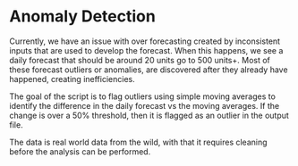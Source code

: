# Anomaly Detection
Currently, we have an issue with over forecasting created by inconsistent inputs that are used to develop the forecast. When this happens, we see a daily forecast that should be around 20 units go to 500 units+. Most of these forecast outliers or anomalies, are discovered after they already have happened, creating inefficiencies.

The goal of the script is to flag outliers using simple moving averages to identify the difference in the daily forecast vs the moving averages. If the change is over a 50% threshold, then it is flagged as an outlier in the output file.

The data is real world data from the wild, with that it requires cleaning before the analysis can be performed. 
